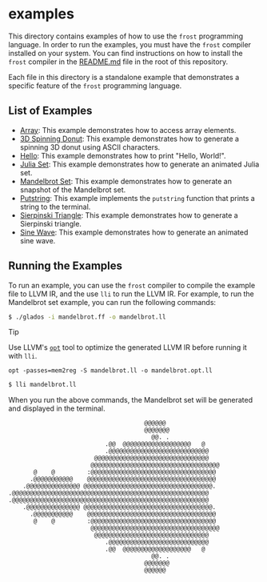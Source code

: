 # examples

This directory contains examples of how to use the `frost` programming language.
In order to run the examples, you must have the `frost` compiler installed on
your system. You can find instructions on how to install the `frost` compiler in
the [README.md](../README.md) file in the root of this repository.

Each file in this directory is a standalone example that demonstrates a specific
feature of the `frost` programming language.

## List of Examples

- [Array](array.ff): This example demonstrates how to access array elements.
- [3D Spinning Donut](donut.ff): This example demonstrates how to generate a
  spinning 3D donut using ASCII characters.
- [Hello](hello.ff): This example demonstrates how to print "Hello, World!".
- [Julia Set](julia.ff): This example demonstrates how to generate an animated
  Julia set.
- [Mandelbrot Set](mandelbrot.ff): This example demonstrates how to generate an
  snapshot of the Mandelbrot set.
- [Putstring](putstring.ff): This example implements the `putstring` function
  that prints a string to the terminal.
- [Sierpinski Triangle](sierpinski.ff): This example demonstrates how to
  generate a Sierpinski triangle.
- [Sine Wave](sine.ff): This example demonstrates how to generate an animated
  sine wave.

## Running the Examples

To run an example, you can use the `frost` compiler to compile the example file
to LLVM IR, and the use `lli` to run the LLVM IR. For example, to run the
Mandelbrot set example, you can run the following commands:

```sh
$ ./glados -i mandelbrot.ff -o mandelbrot.ll
```

> [!TIP]
> Use LLVM's [`opt`](https://llvm.org/docs/CommandGuide/opt.html) tool to
> optimize the generated LLVM IR before running it with `lli`.
>
> ```
> opt -passes=mem2reg -S mandelbrot.ll -o mandelbrot.opt.ll
> ```

```sh
$ lli mandelbrot.ll
```

When you run the above commands, the Mandelbrot set will be generated and
displayed in the terminal.

```
                                      @@@@@@                                   
                                      @@@@@@@                                  
                                        @@. .                                  
                           .@@  @@@@@@@@@@@@@@@@@@@   @                        
                           .@@@@@@@@@@@@@@@@@@@@@@@@@@@@                       
                        @@@@@@@@@@@@@@@@@@@@@@@@@@@@@@@@                       
                       @@@@@@@@@@@@@@@@@@@@@@@@@@@@@@@@@@@@                    
       @    @         :@@@@@@@@@@@@@@@@@@@@@@@@@@@@@@@@@@@                     
      .@@@@@@@@@@@    @@@@@@@@@@@@@@@@@@@@@@@@@@@@@@@@@@@@                     
    .@@@@@@@@@@@@@@@ @@@@@@@@@@@@@@@@@@@@@@@@@@@@@@@@@@@@.                     
.@@@@@@@@@@@@@@@@@@@@@@@@@@@@@@@@@@@@@@@@@@@@@@@@@@@@@@@                       
.@@@@@@@@@@@@@@@@@@@@@@@@@@@@@@@@@@@@@@@@@@@@@@@@@@@@@@@                       
    .@@@@@@@@@@@@@@@ @@@@@@@@@@@@@@@@@@@@@@@@@@@@@@@@@@@@.                     
      .@@@@@@@@@@@    @@@@@@@@@@@@@@@@@@@@@@@@@@@@@@@@@@@@                     
       @    @         :@@@@@@@@@@@@@@@@@@@@@@@@@@@@@@@@@@@                     
                       @@@@@@@@@@@@@@@@@@@@@@@@@@@@@@@@@@@@                    
                        @@@@@@@@@@@@@@@@@@@@@@@@@@@@@@@@                       
                           .@@@@@@@@@@@@@@@@@@@@@@@@@@@@                       
                           .@@  @@@@@@@@@@@@@@@@@@@   @                        
                                        @@. .                                  
                                      @@@@@@@                                  
                                      @@@@@@
```
